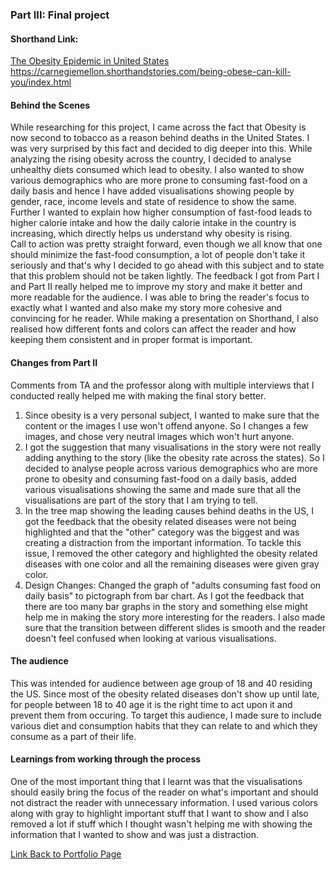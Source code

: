 ### Part III: Final project

#### Shorthand Link: 

[The Obesity Epidemic in United States](https://carnegiemellon.shorthandstories.com/being-obese-can-kill-you/index.html) <br/>
https://carnegiemellon.shorthandstories.com/being-obese-can-kill-you/index.html


#### Behind the Scenes
While researching for this project, I came across the fact that Obesity is now second to tobacco as a reason behind deaths in the United States. I was very surprised by this fact and decided to dig deeper into this. While analyzing the rising obesity across the country, I decided to analyse unhealthy diets consumed which lead to obesity. I also wanted to show various demographics who are more prone to consuming fast-food on a daily basis and hence I have added visualisations showing people by gender, race, income levels and state of residence to show the same. <br/>
Further I wanted to explain how higher consumption of fast-food leads to higher calorie intake and how the daily calorie intake in the country is increasing, which directly helps us understand why obesity is rising. <br/>
Call to action was pretty straight forward, even though we all know that one should minimize the fast-food consumption, a lot of people don't take it seriously and that's why I decided to go ahead with this subject and to state that this problem should not be taken lightly.
The feedback I got from Part I and Part II really helped me to improve my story and make it better and more readable for the audience. I was able to bring the reader's focus to exactly what I wanted and also make my story more cohesive and convincing for he reader. While making a presentation on Shorthand, I also realised how different fonts and colors can affect the reader and how keeping them consistent and in proper format is important.

#### Changes from Part II
Comments from TA and the professor along with multiple interviews that I conducted really helped me with making the final story better.
1) Since obesity is a very personal subject, I wanted to make sure that the content or the images I use won't offend anyone. So I changes a few images, and chose very neutral images which won't hurt anyone. <br/>
2) I got the suggestion that many visualisations in the story were not really adding anything to the story (like the obesity rate across the states). So I decided to analyse people across various demographics who are more prone to obesity and consuming fast-food on a daily basis, added various visualisations showing the same and made sure that all the visualisations are part of the story that I am trying to tell. <br/>
3) In the tree map showing the leading causes behind deaths in the US, I got the feedback that the obesity related diseases were not being highlighted and that the "other" category was the biggest and was creating a distraction from the important information. To tackle this issue, I removed the other category and highlighted the obesity related diseases with one color and all the remaining diseases were given gray color. <br/>
4) Design Changes: Changed the graph of "adults consuming fast food on daily basis" to pictograph from bar chart. As I got the feedback that there are too many bar graphs in the story and something else might help me in making the story more interesting for the readers.
I also made sure that the transition between different slides is smooth and the reader doesn't feel confused when looking at various visualisations.

#### The audience
This was intended for audience between age group of 18 and 40 residing the US. Since most of the obesity related diseases don't show up until late, for people between 18 to 40 age it is the right time to act upon it and prevent them from occuring. To target this audience, I made sure to include various diet and consumption habits that they can relate to and which they consume as a part of their life.

#### Learnings from working through the process
One of the most important thing that I learnt was that the visualisations should easily bring the focus of the reader on what's important and should not distract the reader with unnecessary information. I used various colors along with gray to highlight important stuff that I want to show and I also removed a lot if stuff which I thought wasn't helping me with showing the information that I wanted to show and was just a distraction.  



[Link Back to Portfolio Page](https://shubham-prabhu.github.io/portfolio/)
